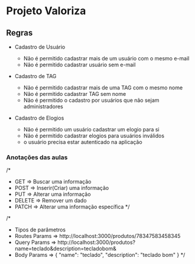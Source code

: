 # Projeto Valoriza

## Regras

- Cadastro de Usuário
    - Não é permitido cadastrar mais de um usuário com o mesmo e-mail
    - Não é permitido cadastrar usuário sem e-mail

- Cadastro de TAG
    - Não é permitido cadastrar mais de uma TAG com o mesmo nome
    - Não é permitido cadastrar TAG sem nome
    - Não é permitido o cadastro por usuários que não sejam administradores

- Cadastro de Elogios
    - Não é permitido um usuário cadastrar um elogio para si
    - Não é permitido cadastrar elogios para usuários inválidos
    - o usuário precisa estar autenticado na aplicação



### Anotações das aulas
/*
* GET => Buscar uma informação
* POST => Inserir(Criar) uma informação
* PUT => Alterar uma informação
* DELETE => Remover um dado
* PATCH => Alterar uma informação específica
*/

/*
* Tipos de parâmetros
* Routes Params => http://localhost:3000/produtos/78347583458345
* Query Params => http://localhost:3000/produtos?name=teclado&description=tecladobom&
* Body Params => { "name": "teclado", "description": "teclado bom" }
*/
